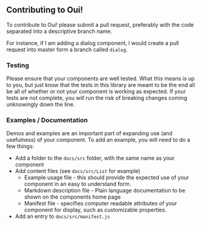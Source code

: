 ##  Contributing to Oui!

To contribute to Oui! please submit a pull request, preferably with the code separated into a descriptive branch name.

For instance, if I am adding a dialog component, I would create a pull request into master form a branch called `dialog`.

### Testing

Please ensure that your components are well tested.  What this means is up to you, but just know that the tests in this library are meant to be the end all be all of whether or not your component is working as expected.  If your tests are not complete, you will run the risk of breaking changes coming unknowingly down the line.

### Examples / Documentation

Demos and examples are an important part of expanding use (and usefulness) of your component.  To add an example, you will need to do a few things:

* Add a folder to the `docs/src` folder, with the same name as your component
* Add content files (see `docs/src/List` for example)
  * Example usage file - this should provide the expected use of your component in an easy to understand form.
  * Markdown description file - Plain language documentation to be shown on the components home page
  * Manifest file - specifies computer readable attributes of your component for display, such as customizable properties.
* Add an entry to `docs/src/manifest.js`

